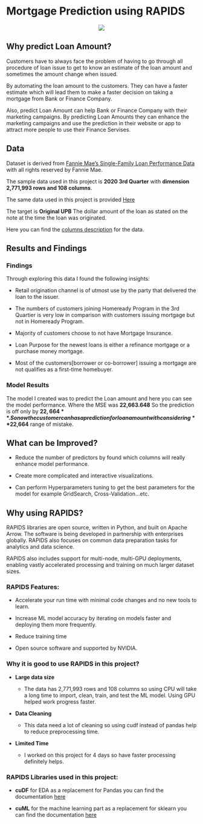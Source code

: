 # Mortgage Prediction using RAPIDS

<p align="center">
  <img src="https://wp-krypton.s3.amazonaws.com/wp-content/uploads/sites/3/2019/01/loan-to-value-620x330.jpg">
</p>

## Why predict Loan Amount? 

Customers have to always face the problem of having to go through all procedure of loan issue to get to know an estimate of the loan amount and sometimes the amount change when issued.

By automating the loan amount to the customers. They can have a faster estimate which will lead them to make a faster decision on taking a mortgage from Bank or Finance Company.

Also, predict Loan Amount can help Bank or Finance Company with their marketing campaigns. By predicting Loan Amounts they can enhance the marketing campaigns and use the prediction in their website or app to attract more people to use their Finance Servises.


## Data 

Dataset is derived from [Fannie Mae’s Single-Family Loan Performance Data](https://capitalmarkets.fanniemae.com/credit-risk-transfer/single-family-credit-risk-transfer/fannie-mae-single-family-loan-performance-data) with all rights reserved by Fannie Mae.

The sample data used in this project is **2020 3rd Quarter** with **dimension 2,771,993 rows and 108 columns**. 

The same data used in this project is provided [Here](https://drive.google.com/file/d/1UZbkWL2acJLg9V1SX3793neG0PeXRtNv/view?usp=sharing)

The target is **Original UPB** The dollar amount of the loan as stated on the note at the time the loan was originated.

Here you can find the [columns description](https://loanperformancedata.fanniemae.com/lppub-docs/FNMA_SF_Loan_Performance_Glossary.pdf) for the data.

## Results and Findings

### Findings

Through exploring this data I found the following insights: 

- Retail origination channel is of utmost use by the party that delivered the loan to the issuer. 

- The numbers of customers joining Homeready Program in the 3rd Quartier is very low in comparison with customers issuing mortgage but not in Homeready Program.

- Majority of customers choose to not have Mortgage Insurance.

- Loan Purpose for the newest loans is either a refinance mortgage or a purchase money mortgage.

- Most of the customers[borrower or co-borrower] issuing a mortgage are not qualifies as a first-time homebuyer.

### Model Results

The model I created was to predict the Loan amount and here you can see the model performance. Where the MSE was **22,663.648** So the prediction is off only by **$22,664**.
So now the customer can has a prediction for loan amount with considering **$22,664** range of mistake.


## What can be Improved?

- Reduce the number of predictors by found which columns will really enhance model performance.

- Create more complicated and interactive visualizations.

 - Can perform Hyperparameters tuning to get the best parameters for the model for example GridSearch, Cross-Validation...etc.

## Why using RAPIDS?

RAPIDS libraries are open source, written in Python, and built on Apache Arrow. The software is being developed in partnership with enterprises globally. RAPIDS also focuses on common data preparation tasks for analytics and data science. 

RAPIDS also includes support for multi-node, multi-GPU deployments, enabling vastly accelerated processing and training on much larger dataset sizes.

### RAPIDS Features:

- Accelerate your run time with minimal code changes and no new tools to learn.

- Increase ML model accuracy by iterating on models faster and deploying them more frequently.

- Reduce training time

- Open source software and supported by NVIDIA.

### Why it is good to use RAPIDS in this project?

- **Large data size** 
  + The data has 2,771,993 rows and 108 columns so using CPU will take a long time to import, clean, train, and test the ML model. Using GPU helped work progress faster.

- **Data Cleaning** 

  + This data need a lot of cleaning so using cudf instead of pandas help to reduce preprocessing time.

- **Limited Time** 

  + I worked on this project for 4 days so have faster processing definitely helps.
    
### RAPIDS Libraries used in this project:

- **cuDF** for EDA as a replacement for Pandas you can find the documentation [here](https://docs.rapids.ai/api/cudf/nightly/api.html)

- **cuML** for the machine learning part as a replacement for sklearn you can find the documentation [here](https://docs.rapids.ai/api/cuml/stable/api.html)

